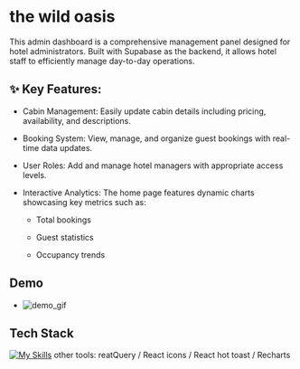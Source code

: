 ﻿# the wild oasis

This admin dashboard is a comprehensive management panel designed for hotel administrators. Built with Supabase as the backend, it allows hotel staff to efficiently manage day-to-day operations.

## ✨ Key Features:

- Cabin Management: Easily update cabin details including pricing, availability, and descriptions.

- Booking System: View, manage, and organize guest bookings with real-time data updates.

- User Roles: Add and manage hotel managers with appropriate access levels.

- Interactive Analytics: The home page features dynamic charts showcasing key metrics such as:

  - Total bookings

  - Guest statistics
    
  - Occupancy trends

## Demo
  - ![demo_gif](https://github.com/user-attachments/assets/87636f13-9e26-4ac3-89d8-fa872d1f1ece)

## Tech Stack
[![My Skills](https://skillicons.dev/icons?i=supabase,react,styledcomponents,reactQuery,reactRouter)](https://skillicons.dev)
other tools: reatQuery / React icons / React hot toast / Recharts


